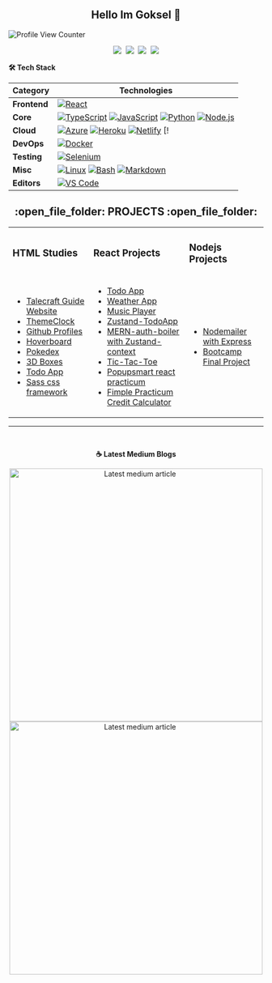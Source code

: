 <h2 align="center">Hello Im Goksel 👋</h2>

![Profile View Counter](https://komarev.com/ghpvc/?username=mryesiller)
<br/>

  <p align="center">
   <kbd>
      <a target="_blank" href="https://twitter.com/MrYesiller" title="Twitter - @MrYesiller"><img src="https://img.shields.io/badge/Twitter-1D9BF0.svg?style=for-the-badge&logo=Twitter&logoColor=white" /></a>
      <a target="_blank" href="https://www.linkedin.com/in/gokselyesiller" title="LinkedIn - Goksel Yesiller"><img src="https://img.shields.io/badge/LinkedIn-0A66C2.svg?style=for-the-badge&logo=LinkedIn&logoColor=white" /></a>
      <a target="_blank" href="https://www.instagram.com/gokselyesiller" title="Instagram - Goksel Yesiller"><img src="https://img.shields.io/badge/Instagram-E4405F.svg?style=for-the-badge&logo=Instagram&logoColor=white" /></a>
     <a target="_blank" href="mailto:gokselyesiller@gmail.com" title="Mail - Goksel Yesiller"><img src="https://img.shields.io/badge/Gmail-EA4335.svg?style=for-the-badge&logo=Gmail&logoColor=white" /></a>
  </kbd>
</p>


<!-- Tech Stack -->  
  <summary><b>🛠️ Tech Stack</b></summary>
    <p align="center">

| **Category** | **Technologies** |
| - | - |
**Frontend** | [![React](https://img.shields.io/static/v1?label=&message=React&color=61DAFB&logo=react&logoColor=FFFFFF)](https://reactjs.org/)
**Core** | [![TypeScript](https://img.shields.io/static/v1?label=&message=TypeScript&color=3178C6&logo=typescript&logoColor=FFFFFF)](https://www.typescriptlang.org/) [![JavaScript](https://img.shields.io/static/v1?label=&message=JavaScript&color=F7DF1E&logo=javascript&logoColor=FFFFFF)](https://www.javascript.com/) [![Python](https://img.shields.io/static/v1?label=&message=Python&color=3C78A9&logo=python&logoColor=FFFFFF)](https://www.python.org/) [![Node.js](https://img.shields.io/static/v1?label=&message=Node.js&color=339933&logo=nodedotjs&logoColor=FFFFFF)](https://nodejs.org/)
**Cloud** | [![Azure](https://img.shields.io/static/v1?label=&message=Azure&color=0078D4&logo=microsoftazure&logoColor=FFFFFF)](https://azure.microsoft.com/) [![Heroku](https://img.shields.io/static/v1?label=&message=Heroku&color=430098&logo=heroku&logoColor=FFFFFF)](https://heroku.com/) [![Netlify](https://img.shields.io/static/v1?label=&message=Netlify&color=00C7B7&logo=netlify&logoColor=FFFFFF)](https://netlify.com/) [!
**DevOps** | [![Docker](https://img.shields.io/static/v1?label=&message=Docker&color=2496ED&logo=docker&logoColor=FFFFFF)](https://docker.com/)
**Testing** | [![Selenium](https://img.shields.io/static/v1?label=&message=Selenium&color=43B02A&logo=selenium&logoColor=FFFFFF)](https://www.selenium.dev/)
**Misc** | [![Linux](https://img.shields.io/static/v1?label=&message=Linux&color=FCC624&logo=linux&logoColor=FFFFFF)](https://www.linux.org/) [![Bash](https://img.shields.io/static/v1?label=&message=Bash&color=4EAA25&logo=gnubash&logoColor=FFFFFF)](https://www.gnu.org/software/bash/) [![Markdown](https://img.shields.io/static/v1?label=&message=Markdown&color=000000&logo=markdown&logoColor=FFFFFF)](https://en.wikipedia.org/wiki/Markdown)
**Editors** | [![VS Code](https://img.shields.io/static/v1?label=&message=VS%20Code&color=9013FE&logo=visualstudiocode&logoColor=FFFFFF)](https://code.visualstudio.com/)
      
  </p>

<h2 align="center">:open_file_folder: PROJECTS :open_file_folder:</h2>

<div align="left">
  <table align="center"> 
      <tr>
        <td><h3>HTML Studies</h3></td>
        <td><h3>React Projects</h3></td>
        <td><h3>Nodejs Projects</h3></td>
      </tr> 
      <tr>
        <td>
          <ul>
          <li>    
            <a
              href="https://github.com/mryesiller/Talecraft_Guide_WebSite"
              target="blank"
              title="Talecraft"        
            >Talecraft Guide Website</a        
          </li>
          <li>    
            <a
              href="https://mryesiller.github.io/HTML-ThemeClock/"
              target="blank"
              title="ThemeClock"        
            >ThemeClock</a        
          </li>
          <li>    
            <a
              href="https://mryesiller.github.io/HTML_GithubProfiles/"
              target="blank"
              title="GithubProfiles"        
            >Github Profiles</a        
          </li>
          <li>    
            <a
              href="https://mryesiller.github.io/HTML_Hoverboard/"
              target="blank"
              title="Hoverboard"        
            >Hoverboard</a        
          </li>
          <li>    
            <a
              href="https://mryesiller.github.io/HTML_Pokedex/"
              target="blank"
              title="Pokedex"        
            >Pokedex</a        
          </li>
          <li>    
            <a
              href="https://mryesiller.github.io/HTML_3D_BOXES/"
              target="blank"
              title="3DBoxes"        
            >3D Boxes</a        
          </li>
          <li>    
            <a
              href="https://mryesiller.github.io/HTML_TodoApp/"
              target="blank"
              title="TodoApp"        
            >Todo App</a        
          </li>  
          <li>    
            <a
              href="https://mryesiller.github.io/sass-framework-project/"
              target="blank"
              title="Sass-Framework"        
            >Sass css framework</a        
          </li> 
      </ul>  
        </td>  
        <td>
          <ul>
            <li>    
              <a
                href="https://delightful-florentine-0e0912.netlify.app/"
                target="blank"
                title="TodoApp"        
              >Todo App</a        
            </li>
            <li>    
              <a
                href="https://mryesiller-react-weatherapp.herokuapp.com/"
                target="blank"
                title="WeatherApp"        
              >Weather App</a        
            </li>
            <li>    
              <a
                href="https://golden-zuccutto-812ec2.netlify.app/"
                target="blank"
                title="MusicPlayer"        
              >Music Player</a        
            </li>
            <li>    
              <a
                href="https://zustand-example.netlify.app/"
                target="blank"
                title="Zustand-TodoApp"        
              >Zustand-TodoApp</a        
            </li>
            <li>    
              <a
                href="https://github.com/mryesiller/mern-auth-boilerplate"
                target="blank"
                title="MERN auth with zustand"        
              >MERN-auth-boiler with Zustand-context </a        
            </li>
            <li>    
              <a href="https://react-tictactoe-zustand.netlify.app/"
                target="blank"
                title="tic-tac-toe"        
              >Tic-Tac-Toe </a        
            </li>
             <li>    
              <a href="https://popupsmart-react-practicum.netlify.app/login"
                target="blank"
                title="todo-app-CRUD"        
              >Popupsmart react practicum </a        
            </li>
             <li>    
              <a href="https://fimple-react-practicum.netlify.app/"
                target="blank"
                title="Credit Calculator"        
              >Fimple Practicum Credit Calculator </a        
            </li>
          </ul>  
        </td>            
        <td>
          <ul>
            <li>    
              <a
                href="https://nodemailer-expressjs.herokuapp.com/"
                target="blank"
                title="Nodemailer"        
              >Nodemailer with Express</a        
            </li>
            <li>    
              <a
                href="https://gusto-finalproject.herokuapp.com"
                target="blank"
                title="Patika Bootcamp Project"        
              >Bootcamp Final Project</a        
            </li>
          </ul>
        </td>  
     </tr>      
  </table>      
</div>  
<hr />
              
<br/>          

<p align="center"><b> &#9749; Latest Medium Blogs</b></p>
<p align="center">              
<a target="_blank" href="https://github-readme-medium-recent-article.vercel.app/medium/@gokselyesiller/0"><img src="https://github-readme-medium-recent-article.vercel.app/medium/@gokselyesiller/0" alt="Latest medium article" width="500">
<a target="_blank" href="https://github-readme-medium-recent-article.vercel.app/medium/@gokselyesiller/1"><img src="https://github-readme-medium-recent-article.vercel.app/medium/@gokselyesiller/1" alt="Latest medium article" width="500"> </a>
  </p>
<br/>
  



